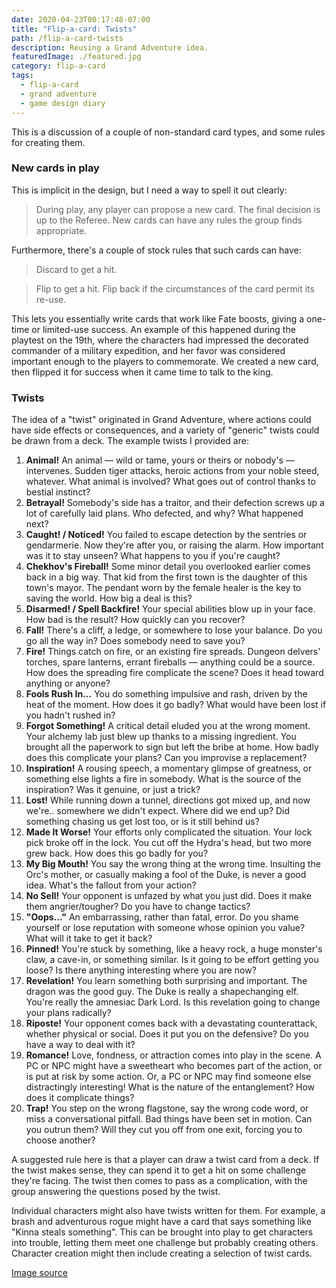 ```yaml
---
date: 2020-04-23T00:17:48-07:00
title: "Flip-a-card: Twists"
path: /flip-a-card-twists
description: Reusing a Grand Adventure idea.
featuredImage: ./featured.jpg
category: flip-a-card
tags:
  - flip-a-card
  - grand adventure
  - game design diary
---
```


This is a discussion of a couple of non-standard card types, and some rules for creating them.

### New cards in play

This is implicit in the design, but I need a way to spell it out clearly:

> During play, any player can propose a new card. The final decision is up to the Referee. New cards can have any rules the group finds appropriate.

Furthermore, there's a couple of stock rules that such cards can have:

> Discard to get a hit.

> Flip to get a hit. Flip back if the circumstances of the card permit its re-use.

This lets you essentially write cards that work like Fate boosts, giving a one-time or limited-use success. An example of this happened during the playtest on the 19th, where the characters had impressed the decorated commander of a military expedition, and her favor was considered important enough to the players to commemorate. We created a new card, then flipped it for success when it came time to talk to the king.

### Twists

The idea of a "twist" originated in Grand Adventure, where actions could have side effects or consequences, and a variety of "generic" twists could be drawn from a deck. The example twists I provided are:

1. **Animal!** An animal — wild or tame, yours or theirs or nobody's — intervenes. Sudden tiger attacks, heroic actions from your noble steed, whatever. What animal is involved? What goes out of control thanks to bestial instinct?
2. **Betrayal!** Somebody's side has a traitor, and their defection screws up a lot of carefully laid plans. Who defected, and why? What happened next?
3. **Caught! / Noticed!** You failed to escape detection by the sentries or gendarmerie. Now they're after you, or raising the alarm. How important was it to stay unseen? What happens to you if you're caught?
4. **Chekhov's Fireball!** Some minor detail you overlooked earlier comes back in a big way. That kid from the first town is the daughter of this town's mayor. The pendant worn by the female healer is the key to saving the world. How big a deal is this?
5. **Disarmed! / Spell Backfire!** Your special abilities blow up in your face. How bad is the result? How quickly can you recover?
6. **Fall!** There's a cliff, a ledge, or somewhere to lose your balance. Do you go all the way in? Does somebody need to save you?
7. **Fire!** Things catch on fire, or an existing fire spreads. Dungeon delvers' torches, spare lanterns, errant fireballs — anything could be a source. How does the spreading fire complicate the scene? Does it head toward anything or anyone?
8. **Fools Rush In...** You do something impulsive and rash, driven by the heat of the moment. How does it go badly? What would have been lost if you hadn't rushed in?
9. **Forgot Something!** A critical detail eluded you at the wrong moment. Your alchemy lab just blew up thanks to a missing ingredient. You brought all the paperwork to sign but left the bribe at home. How badly does this complicate your plans? Can you improvise a replacement?
10. **Inspiration!** A rousing speech, a momentary glimpse of greatness, or something else lights a fire in somebody. What is the source of the inspiration? Was it genuine, or just a trick?
11. **Lost!** While running down a tunnel, directions got mixed up, and now we're.. somewhere we didn't expect. Where did we end up? Did something chasing us get lost too, or is it still behind us?
12. **Made It Worse!** Your efforts only complicated the situation. Your lock pick broke off in the lock. You cut off the Hydra's head, but two more grew back. How does this go badly for you?
13. **My Big Mouth!** You say the wrong thing at the wrong time. Insulting the Orc's mother, or casually making a fool of the Duke, is never a good idea. What's the fallout from your action?
14. **No Sell!** Your opponent is unfazed by what you just did. Does it make them angrier/tougher? Do you have to change tactics?
15. **"Oops..."** An embarrassing, rather than fatal, error. Do you shame yourself or lose reputation with someone whose opinion you value? What will it take to get it back?
16. **Pinned!** You're stuck by something, like a heavy rock, a huge monster's claw, a cave-in, or something similar. Is it going to be effort getting you loose? Is there anything interesting where you are now?
17. **Revelation!** You learn something both surprising
and important. The dragon was the good guy. The Duke is really a shapechanging elf. You're really the amnesiac Dark Lord. Is this revelation going to change your plans radically?
18. **Riposte!** Your opponent comes back with a devastating counterattack, whether physical or social. Does it put you on the defensive? Do you have a way to deal with it?
19. **Romance!** Love, fondness, or attraction comes into play in the scene. A PC or NPC might have a sweetheart who becomes part of the action, or is put at risk by some action. Or, a PC or NPC may find someone else distractingly interesting! What is the nature of the entanglement? How does it complicate things?
20. **Trap!** You step on the wrong flagstone, say the wrong code word, or miss a conversational pitfall. Bad things have been set in motion. Can you outrun them? Will they cut you off from one exit, forcing you to choose another?

A suggested rule here is that a player can draw a twist card from a deck. If the twist makes sense, they can spend it to get a hit on some challenge they're facing. The twist then comes to pass as a complication, with the group answering the questions posed by the twist.

Individual characters might also have twists written for them. For example, a brash and adventurous rogue might have a card that says something like "Kinna steals something". This can be brought into play to get characters into trouble, letting them meet one challenge but probably creating others. Character creation might then include creating a selection of twist cards.

[Image source](https://upload.wikimedia.org/wikipedia/commons/thumb/d/d5/Transfagarasan_twisty_road.jpg/800px-Transfagarasan_twisty_road.jpg)